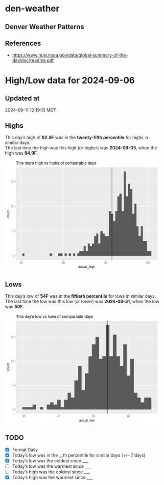 # den-weather


## Denver Weather Patterns

## References

- <https://www.ncei.noaa.gov/data/global-summary-of-the-day/doc/readme.pdf>

# High/Low data for 2024-09-06

## Updated at

2024-09-11 12:19:13 MDT

## Highs

This day’s high of **82.9F** was in the **twenty-fifth percentile** for
highs in similar days.  
The last time the high was this high (or higher) was **2024-09-05**,
when the high was **84.9F**.

![](readme_files/figure-commonmark/unnamed-chunk-4-1.png)

## Lows

This day’s low of **54F** was in the **fiftieth percentile** for lows in
similar days.  
The last time the low was this low (or lower) was **2024-08-31**, when
the low was **50F**.

![](readme_files/figure-commonmark/unnamed-chunk-6-1.png)

## TODO

- [x] Format Daily
- [x] Today’s low was in the \_\_th percentile for similar days (+/- 7
  days)
- [x] Today’s low was the coldest since \_\_\_
- [ ] Today’s low was the warmest since \_\_\_
- [ ] Today’s high was the coldest since \_\_\_
- [x] Today’s high was the warmest since \_\_\_
